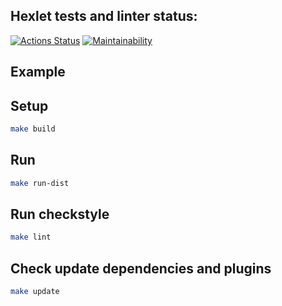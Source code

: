 ## Hexlet tests and linter status:
[![Actions Status](https://github.com/kitdim/java-project-61/workflows/hexlet-check/badge.svg)](https://github.com/kitdim/java-project-61/actions)
[![Maintainability](https://api.codeclimate.com/v1/badges/466e32da2c47732c7d19/maintainability)](https://codeclimate.com/github/kitdim/java-project-61/maintainability)

## Example


## Setup

```bash
make build
```

## Run

```bash
make run-dist
```

## Run checkstyle

```bash
make lint
```

## Check update dependencies and plugins

```bash
make update
```

